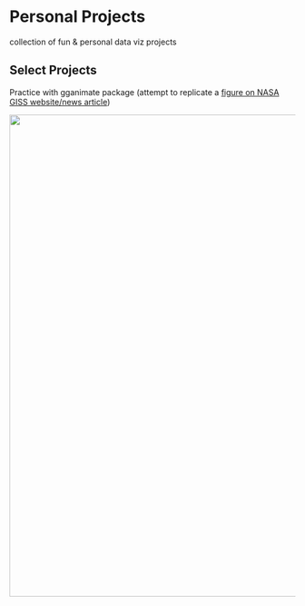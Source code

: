 # Personal Projects
 collection of fun & personal data viz projects


## Select Projects 
Practice with gganimate package (attempt to replicate a [figure on NASA GISS website/news article](https://earthobservatory.nasa.gov/images/151831/summer-2023-was-the-hottest-on-record)) 

<img src="https://github.com/makuhs/Personal-Projects/blob/main/tempAnimate/time_series.gif" width="850">
